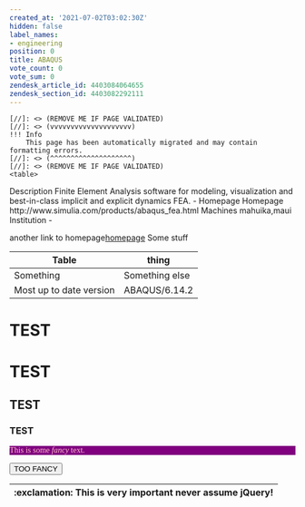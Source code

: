 ```yaml
---
created_at: '2021-07-02T03:02:30Z'
hidden: false
label_names:
- engineering
position: 0
title: ABAQUS
vote_count: 0
vote_sum: 0
zendesk_article_id: 4403084064655
zendesk_section_id: 4403082292111
---
```



    [//]: <> (REMOVE ME IF PAGE VALIDATED)
    [//]: <> (vvvvvvvvvvvvvvvvvvvv)
    !!! Info
        This page has been automatically migrated and may contain formatting errors.
    [//]: <> (^^^^^^^^^^^^^^^^^^^^)
    [//]: <> (REMOVE ME IF PAGE VALIDATED)
    <table>
<colgroup>
<col style="width: 21%">
<col style="width: 78%">
</colgroup>
<tbody>
<tr class="odd">
<td>Description</td>
<td>Finite Element Analysis software for modeling, visualization and best-in-class implicit and explicit dynamics FEA. - Homepage</td>
</tr>
<tr class="even">
<td>Homepage</td>
<td>http://www.simulia.com/products/abaqus_fea.html</td>
</tr>
<tr class="odd">
<td>Machines</td>
<td>mahuika,maui</td>
</tr>
<tr class="even">
<td>Institution</td>
<td>-</td>
</tr>
</tbody>
</table>
<style>
p.fancytext{
    color:pink;
    background-color:purple;
    font-family: Cursive;
}
</style>
<p>another link to homepage<a href="http://www.simulia.com/products/abaqus_fea.html">homepage</a> Some stuff</p>
<table>
<thead>
<tr class="header">
<th>Table</th>
<th>thing</th>
</tr>
</thead>
<tbody>
<tr class="odd">
<td>Something</td>
<td>Something else</td>
</tr>
<tr class="even">
<td>Most up to date version</td>
<td>ABAQUS/6.14.2</td>
</tr>
</tbody>
</table>
<h1>
TEST
</h1>
<h1 id="test">TEST</h1>
<h2 id="test-1">TEST</h2>
<h3 id="test-2">TEST</h3>
<p class="fancytext" markdown="1">
This is some <em>fancy</em> text.
</p><p></p>
<button class="panicbutton">
TOO FANCY
</button>
<script>
document.querySelector(".panicbutton").onclick = function () { document.querySelector(".fancytext").style.display = "none"; };
</script>
<table>
<thead>
<tr class="header">
<th>:exclamation: This is very important never assume jQuery!</th>
</tr>
</thead>
<tbody>
</tbody>
</table>
